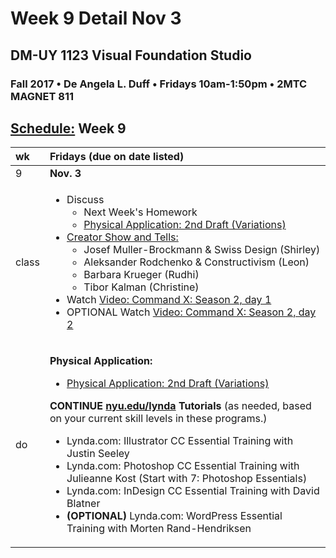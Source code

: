 # Week 9 Detail Nov 3

## DM-UY 1123 Visual Foundation Studio

### Fall 2017 • De Angela L. Duff • Fridays 10am-1:50pm • 2MTC MAGNET 811

## [Schedule:](./) Week 9

<table>
  <thead>
    <tr>
      <th style="text-align:left">wk</th>
      <th style="text-align:left">Fridays (due on date listed)</th>
    </tr>
  </thead>
  <tbody>
    <tr>
      <td style="text-align:left">9</td>
      <td style="text-align:left"><b>Nov. 3</b>
      </td>
    </tr>
    <tr>
      <td style="text-align:left">class</td>
      <td style="text-align:left">
        <ul>
          <li>Discuss
            <ul>
              <li>Next Week&apos;s Homework</li>
              <li><a href="../dm1123vfs_projects_pa.md">Physical Application: 2nd Draft (Variations)</a>
              </li>
            </ul>
          </li>
          <li><a href="../assigned_creator_show_and_tells.md">Creator Show and Tells:</a>
            <ul>
              <li>Josef Muller-Brockmann &amp; Swiss Design (Shirley)</li>
              <li>Aleksander Rodchenko &amp; Constructivism (Leon)</li>
              <li>Barbara Krueger (Rudhi)</li>
              <li>Tibor Kalman (Christine)</li>
            </ul>
          </li>
          <li>Watch <a href="http://www.aiga.org/video-makethink-2009-commandx2-day1">Video: Command X: Season 2, day 1</a>
          </li>
          <li>OPTIONAL Watch <a href="http://www.aiga.org/video-makethink-2009-commandx2-day2">Video: Command X: Season 2, day 2</a>
          </li>
        </ul>
      </td>
    </tr>
    <tr>
      <td style="text-align:left">do</td>
      <td style="text-align:left">
        <p> <b>Physical Application:</b>
        </p>
        <ul>
          <li><a href="../dm1123vfs_projects_pa.md">Physical Application: 2nd Draft (Variations)</a>
          </li>
        </ul>
        <p> <b>CONTINUE </b><a href="http://nyu.edu/lynda"><b>nyu.edu/lynda</b></a><b> Tutorials</b> (as
          needed, based on your current skill levels in these programs.)</p>
        <ul>
          <li>Lynda.com: Illustrator CC Essential Training with Justin Seeley</li>
          <li>Lynda.com: Photoshop CC Essential Training with Julieanne Kost (Start
            with 7: Photoshop Essentials)</li>
          <li>Lynda.com: InDesign CC Essential Training with David Blatner</li>
          <li><b>(OPTIONAL)</b> Lynda.com: WordPress Essential Training with Morten Rand-Hendriksen</li>
        </ul>
      </td>
    </tr>
  </tbody>
</table>